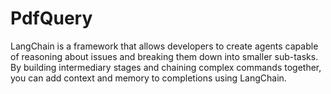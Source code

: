 # PdfQuery
LangChain is a framework that allows developers to create agents capable of reasoning about issues and breaking them down into smaller sub-tasks. 
By building intermediary stages and chaining complex commands together, you can add context and memory to completions using LangChain.
